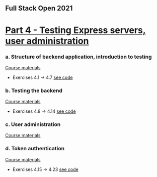 ## Full Stack Open 2021

# [Part 4 - Testing Express servers, user administration](https://fullstackopen.com/en/part4)

### a. Structure of backend application, introduction to testing

[Course materials](https://fullstackopen.com/en/part4/structure_of_backend_application_introduction_to_testing)

- Exercises 4.1 -> 4.7 [see code](./a%20Structure%20of%20backend%20application,%20introduction%20to%20testing)


### b. Testing the backend

[Course materials](https://fullstackopen.com/en/part4/testing_the_backend)

- Exercises 4.8 -> 4.14 [see code](./b%20Testing%20the%20backend)


### c. User administration

[Course materials](https://fullstackopen.com/en/part4/user_administration)


### d. Token authentication

[Course materials](https://fullstackopen.com/en/part4/token_authentication)

- Exercises 4.15 -> 4.23 [see code](./d%20Token%20authentication)

